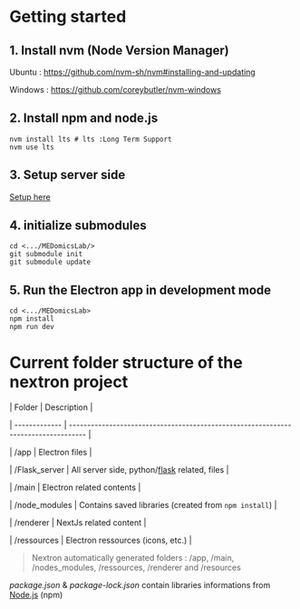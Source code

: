 # Getting started

## 1. Install nvm (Node Version Manager)

Ubuntu : https://github.com/nvm-sh/nvm#installing-and-updating

Windows : https://github.com/coreybutler/nvm-windows

## 2. Install npm and node.js

```
nvm install lts # lts :Long Term Support
nvm use lts
```

## 3. Setup server side

[Setup here](./flask_server/README.md)

## 4. initialize submodules

```
cd <.../MEDomicsLab/>
git submodule init
git submodule update
```

## 5. Run the Electron app in development mode

```
cd <.../MEDomicsLab>
npm install
npm run dev
```

# Current folder structure of the nextron project

| Folder | Description |

| ------------- | ---------------------------------------------------------------------------------- |

| /app | Electron files |

| /Flask_server | All server side, python/[flask](https://flask.palletsprojects.com/) related, files |

| /main | Electron related contents |

| /node_modules | Contains saved libraries (created from `npm install`) |

| /renderer | NextJs related content |

| /ressources | Electron ressources (icons, etc.) |

> Nextron automatically generated folders : /app, /main, /nodes_modules, /ressources, /renderer and /resources

_package.json_ & _package-lock.json_ contain libraries informations from [Node.js](https://nodejs.org/en) (npm)
